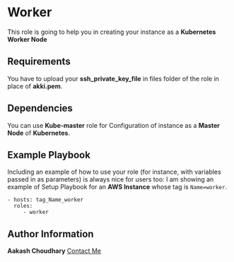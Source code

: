 Worker
=========

This role is going to help you in creating your instance as a **Kubernetes Worker Node**

Requirements
------------

You have to upload your **ssh_private_key_file** in files folder of the role in place of **akki.pem**.

Dependencies
------------

You can use **Kube-master** role for Configuration of instance as a **Master Node** of **Kubernetes**.

Example Playbook
----------------

Including an example of how to use your role (for instance, with variables passed in as parameters) is always nice for users too:
I am showing an example of Setup Playbook for an **AWS Instance** whose tag is `Name=worker`.

    - hosts: tag_Name_worker
      roles:
         - worker


Author Information
------------------

**Aakash Choudhary**
[Contact Me](choudharyaakash316@gmail.com)

